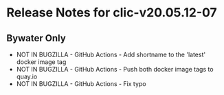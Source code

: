 
# Release Notes for clic-v20.05.12-07

## Bywater Only

- NOT IN BUGZILLA - GitHub Actions - Add shortname to the 'latest' docker image tag
- NOT IN BUGZILLA - GitHub Actions - Push both docker image tags to quay.io
- NOT IN BUGZILLA - GitHub Actions - Fix typo


